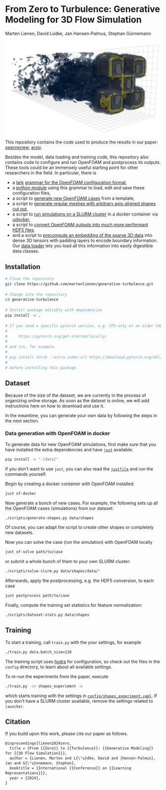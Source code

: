 # From Zero to Turbulence: Generative Modeling for 3D Flow Simulation

Marten Lienen, David Lüdke, Jan Hansen-Palmus, Stephan Günnemann

![](./figures/generated-sample-curl-norm.png)

This repository contains the code used to produce the results in our paper: [openreview](https://openreview.net/forum?id=ZhlwoC1XaN), [arxiv](https://arxiv.org/abs/2306.01776).

Besides the model, data loading and training code, this repository also contains code to configure and run OpenFOAM and postprocess its outputs. These tools could be an immensely useful starting point for other researchers in the field. In particular, there is
- a [lark](https://github.com/lark-parser/lark) [grammar for the OpenFOAM configuration format](./turbdiff/openfoam.lark),
- a [python module](./turbdiff/openfoam.py) using this grammar to load, edit and save these configuration files,
- a script to [generate new OpenFOAM cases](./scripts/les-case.py) from a template,
- a script to [generate regular meshes with arbitrary axis-aligned shapes cut out](./scripts/channel-3d.py),
- a script to [run simulations on a SLURM cluster](./scripts/solve-slurm.py) in a docker container via [udocker](https://github.com/indigo-dc/udocker),
- a script to [convert OpenFOAM outputs into much more performant HDF5 files](./scripts/foam2h5.py),
- and a script to [precompute an embedding of the sparse 3D data](./scripts/grid-embedding.py) into dense 3D tensors with padding layers to encode boundary information.
Our [data loader](./turbdiff/data/ofles.py) lets you load all this information into easily digestible data classes.

## Installation

```sh
# Clone the repository
git clone https://github.com/martenlienen/generative-turbulence.git

# Change into the repository
cd generative-turbulence

# Install package editably with dependencies
pip install -e .

# If you need a specific pytorch version, e.g. CPU-only or an older CUDA version, check
#
#     https://pytorch.org/get-started/locally/
#
# and run, for example,
#
# pip install torch --extra-index-url https://download.pytorch.org/whl/cu117
#
# before installing this package.
```

## Dataset

Because of the size of the dataset, we are currently in the process of organizing online storage. As soon as the dataset is online, we will add instructions here on how to download and use it.

In the meantime, you can generate your own data by following the steps in the next section.

### Data generation with OpenFOAM in docker

To generate data for new OpenFOAM simulations, first make sure that you have installed the extra dependencies and have [`just`](https://just.systems/) available:
```sh
pip install -e ".[data]"
```
If you don't want to use `just`, you can also read the [`justfile`](./justfile) and run the commands yourself.

Begin by creating a docker container with OpenFOAM installed:
```sh
just of-docker
```

Now generate a bunch of new cases. For example, the following sets up all the OpenFOAM cases (simulations) from our dataset:
```sh
./scripts/generate-shapes.py data/shapes
```
Of course, you can adapt the script to create other shapes or completely new datasets.

Now you can solve the case (run the simulation) with OpenFOAM locally
```sh
just of-solve path/to/case
```
or submit a whole bunch of them to your own SLURM cluster:
```sh
./scripts/solve-slurm.py data/shapes/data/*
```

Afterwards, apply the postprocessing, e.g. the HDF5 conversion, to each case
```sh
just postprocess path/to/case
```

Finally, compute the training set statistics for feature normalization:
```sh
./scripts/dataset-stats.py data/shapes
```

## Training

To start a training, call `train.py` with the your settings, for example
```sh
./train.py data.batch_size=128
```
The training script uses [hydra](https://hydra.cc) for configuration, so check out the files in the `config` directory, to learn about all available settings.

To re-run the experiments from the paper, execute
```sh
./train.py -cn shapes_experiment -m
```
which starts training with the settings in [`config/shapes_experiment.yaml`](./config/shapes_experiment.yaml). If you don't have a SLURM cluster available, remove the settings related to `launcher`.

## Citation

If you build upon this work, please cite our paper as follows.

```
@inproceedings{lienen2024zero,
  title = {From {{Zero}} to {{Turbulence}}: {{Generative Modeling}} for {{3D Flow Simulation}}},
  author = {Lienen, Marten and L{\"u}dke, David and {Hansen-Palmus}, Jan and G{\"u}nnemann, Stephan},
  booktitle = {International {{Conference}} on {{Learning Representations}}},
  year = {2024},
}
```
